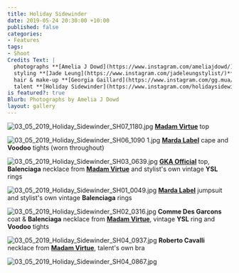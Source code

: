 ```yaml
---
title: Holiday Sidewinder
date: 2019-05-24 20:30:00 +10:00
published: false
categories:
- Features
tags:
- Shoot
Credits Text: |
  photographs **[Amelia J Dowd](https://www.instagram.com/ameliajdowd/)** at **[Viviens Creative](https://www.instagram.com/vivienscreative/)**
  styling **[Jade Leung](https://www.instagram.com/jadeleungstylist/)** at **[Viviens Creative](https://www.instagram.com/vivienscreative/)**
  hair & make-up **[Georgia Gaillard](https://www.instagram.com/gg.mua/)**
  talent **[Holiday Sidewinder](https://www.instagram.com/holidaysidewinder/)**
is featured?: true
Blurb: Photographs by Amelia J Dowd
layout: gallery
---
```


![03_05_2019_Holiday_Sidewinder_SH07_1180.jpg](/uploads/03_05_2019_Holiday_Sidewinder_SH07_1180.jpg)
**[Madam Virtue](https://madamvirtue.com.au/)** top

![03_05_2019_Holiday_Sidewinder_SH06_1090 1.jpg](/uploads/03_05_2019_Holiday_Sidewinder_SH06_1090%201.jpg)
**[Marda Label](https://www.instagram.com/marda_label/)** cape and **Voodoo** tights (worn throughout)

![03_05_2019_Holiday_Sidewinder_SH03_0639.jpg](/uploads/03_05_2019_Holiday_Sidewinder_SH03_0639.jpg)
**[GKA Official](https://www.instagram.com/gka_official/)** top, **Balenciaga** necklace from **[Madam Virtue](https://madamvirtue.com.au/)** and stylist's own vintage **YSL** rings

![03_05_2019_Holiday_Sidewinder_SH01_0049.jpg](/uploads/03_05_2019_Holiday_Sidewinder_SH01_0049.jpg)
**[Marda Label](https://www.instagram.com/marda_label/)** jumpsuit and stylist's own vintage **Balenciaga** rings

![03_05_2019_Holiday_Sidewinder_SH02_0316.jpg](/uploads/03_05_2019_Holiday_Sidewinder_SH02_0316.jpg)
**Comme Des Garcons** coat & **Balenciaga** necklace from **[Madam Virtue](https://madamvirtue.com.au/)**, vintage **YSL** ring and **Voodoo** tights

![03_05_2019_Holiday_Sidewinder_SH04_0937.jpg](/uploads/03_05_2019_Holiday_Sidewinder_SH04_0937.jpg)
**Roberto Cavalli** necklace from **[Madam Virtue](https://madamvirtue.com.au/)**, talent's own bra

![03_05_2019_Holiday_Sidewinder_SH04_0867.jpg](/uploads/03_05_2019_Holiday_Sidewinder_SH04_0867.jpg)



